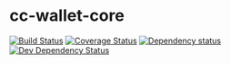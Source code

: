# cc-wallet-core

[![Build Status](https://travis-ci.org/fanatid/cc-wallet-core.svg?branch=master)](https://travis-ci.org/fanatid/cc-wallet-core) [![Coverage Status](https://coveralls.io/repos/fanatid/cc-wallet-core/badge.png)](https://coveralls.io/r/fanatid/cc-wallet-core) [![Dependency status](https://david-dm.org/fanatid/cc-wallet-core/status.png)](https://david-dm.org/fanatid/cc-wallet-core#info=dependencies&view=table) [![Dev Dependency Status](https://david-dm.org/fanatid/cc-wallet-core/dev-status.png)](https://david-dm.org/fanatid/cc-wallet-core#info=devDependencies&view=table)
